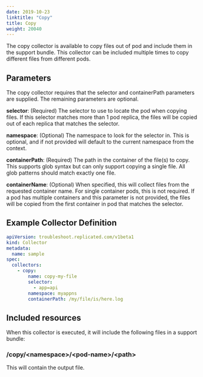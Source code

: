 ```yaml
---
date: 2019-10-23
linktitle: "Copy"
title: Copy
weight: 20040
---
```


The copy collector is available to copy files out of pod and include them in the support bundle. This collector can be included multiple times to copy different files from different pods.

## Parameters

The copy collector requires that the selector and containerPath parameters are supplied. The remaining parameters are optional.

**selector**: (Required) The selector to use to locate the pod when copying files. If this selector matches more than 1 pod replica, the files will be copied out of each replica that matches the selector.

**namespace**: (Optional) The namespace to look for the selector in. This is optional, and if not provided will default to the current namespace from the context.

**containerPath**: (Required) The path in the container of the file(s) to copy. This supports glob syntax but can only support copying a single file. All glob patterns should match exactly one file.

**containerName**: (Optional) When specified, this will collect files from the requested container name. For single container pods, this is not required. If a pod has multiple containers and this parameter is not provided, the files will be copied from the first container in pod that matches the selector.

## Example Collector Definition

```yaml
apiVersion: troubleshoot.replicated.com/v1beta1
kind: Collector
metadata:
  name: sample
spec:
  collectors:
    - copy:
        name: copy-my-file
        selector:
          - app=api
        namespace: myappns
        containerPath: /my/file/is/here.log
```


## Included resources

When this collector is executed, it will include the following files in a support bundle:

### /copy/\<namespace\>/\<pod-name\>/\<path\>

This will contain the output file.


